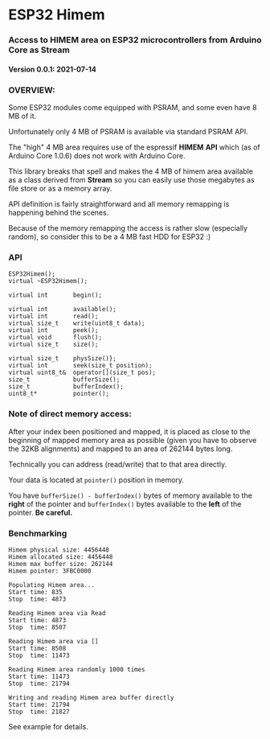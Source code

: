 # ESP32 Himem
### Access to HIMEM area on ESP32 microcontrollers from Arduino Core as Stream
#### Version 0.0.1: 2021-07-14 

### OVERVIEW:
Some ESP32 modules come equipped with PSRAM, and some even have 8 MB of it.

Unfortunately only 4 MB of PSRAM is available via standard PSRAM API.

The "high" 4 MB area requires use of the espressif **HIMEM** **API** which (as of Arduino Core 1.0.6) does not work with Arduino Core.

This library breaks that spell and makes the 4 MB of himem area available as a class derived from **Stream** so you can easily use those megabytes as file store or as a memory array. 

API definition is fairly straightforward and all memory remapping is happening behind the scenes. 

Because of the memory remapping the access is rather slow (especially random), so consider this to be a 4 MB fast HDD for ESP32 :)



### API

    ESP32Himem();
    virtual ~ESP32Himem();
      
    virtual int       begin();
    
    virtual int       available();
    virtual int       read();
    virtual size_t    write(uint8_t data);
    virtual int       peek();
    virtual void      flush();
    virtual size_t    size();
    
    virtual size_t    physSize()};
    virtual int       seek(size_t position);
    virtual uint8_t&  operator[](size_t pos);
    size_t            bufferSize();
    size_t            bufferIndex();
    uint8_t*          pointer();
### Note of direct memory access:

After your index been positioned and mapped, it is placed as close to the beginning of mapped memory area as possible (given you have to observe the 32KB alignments) and mapped to an area of 262144 bytes long.

Technically you can address (read/write) that to that area directly.

Your data is located at `pointer()` position in memory.

You have `bufferSize() - bufferIndex()` bytes of memory available to the **right** of the pointer and `bufferIndex()` bytes available to the **left** of the pointer. **Be careful.** 

### Benchmarking

```
Himem physical size: 4456448
Himem allocated size: 4456448
Himem max buffer size: 262144
Himem pointer: 3FBC0000

Populating Himem area... 
Start time: 835
Stop  time: 4873

Reading Himem area via Read 
Start time: 4873
Stop  time: 8507

Reading Himem area via [] 
Start time: 8508
Stop  time: 11473

Reading Himem area randomly 1000 times 
Start time: 11473
Stop  time: 21794

Writing and reading Himem area buffer directly 
Start time: 21794
Stop  time: 21827
```

See example for details. 